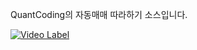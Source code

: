QuantCoding의 자동매매 따라하기 소스입니다.

[![Video Label](http://img.youtube.com/vi/@quantcodingtv/0.jpg)](https://youtu.be/@quantcodingtv)
